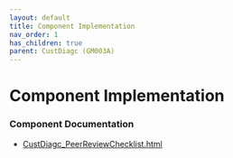 ```yaml
---
layout: default
title: Component Implementation
nav_order: 1
has_children: true
parent: CustDiagc (GM003A)
---
```

# Component Implementation
### Component Documentation

- [CustDiagc_PeerReviewChecklist.html](doc/CustDiagc_PeerReviewChecklist.html)

